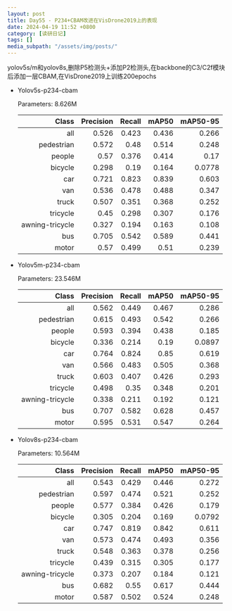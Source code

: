 ```yaml
---
layout: post
title: Day55 - P234+CBAM改进在VisDrone2019上的表现
date: 2024-04-19 11:52 +0800
category: [读研日记]
tags: []
media_subpath: "/assets/img/posts/"
---
```


yolov5s/m和yolov8s,删除P5检测头+添加P2检测头,在backbone的C3/C2f模块后添加一层CBAM,在VisDrone2019上训练200epochs

- Yolov5s-p234-cbam

    Parameters: 8.626M

    |                Class| Precision|    Recall|     mAP50|  mAP50-95|
    |                 ---:|      ---:|      ---:|      ---:|      ---:|
    |                  all|     0.526|     0.423|     0.436|     0.266|
    |           pedestrian|     0.572|      0.48|     0.514|     0.248|
    |               people|      0.57|     0.376|     0.414|      0.17|
    |              bicycle|     0.298|      0.19|     0.164|    0.0778|
    |                  car|     0.721|     0.823|     0.839|     0.603|
    |                  van|     0.536|     0.478|     0.488|     0.347|
    |                truck|     0.507|     0.351|     0.368|     0.252|
    |             tricycle|      0.45|     0.298|     0.307|     0.176|
    |      awning-tricycle|     0.327|     0.194|     0.163|     0.108|
    |                  bus|     0.705|     0.542|     0.589|     0.441|
    |                motor|      0.57|     0.499|      0.51|     0.239|

- Yolov5m-p234-cbam

    Parameters: 23.546M

    |                Class| Precision|    Recall|     mAP50|  mAP50-95|
    |                 ---:|      ---:|      ---:|      ---:|      ---:|
    |                  all|     0.562|     0.449|     0.467|     0.286|
    |           pedestrian|     0.615|     0.493|     0.542|     0.266|
    |               people|     0.593|     0.394|     0.438|     0.185|
    |              bicycle|     0.336|     0.214|      0.19|    0.0897|
    |                  car|     0.764|     0.824|      0.85|     0.619|
    |                  van|     0.566|     0.483|     0.505|     0.368|
    |                truck|     0.603|     0.407|     0.426|     0.293|
    |             tricycle|     0.498|      0.35|     0.348|     0.201|
    |      awning-tricycle|     0.338|     0.211|     0.192|     0.121|
    |                  bus|     0.707|     0.582|     0.628|     0.457|
    |                motor|     0.595|     0.531|     0.547|     0.264|

- Yolov8s-p234-cbam

    Parameters: 10.564M

    |                Class| Precision|    Recall|     mAP50|  mAP50-95|
    |                 ---:|      ---:|      ---:|      ---:|      ---:|
    |                  all|     0.543|     0.429|     0.446|     0.272|
    |           pedestrian|     0.597|     0.474|     0.521|     0.252|
    |               people|     0.577|     0.384|     0.426|     0.179|
    |              bicycle|     0.305|     0.204|     0.169|    0.0792|
    |                  car|     0.747|     0.819|     0.842|     0.611|
    |                  van|     0.573|     0.474|     0.493|     0.356|
    |                truck|     0.548|     0.363|     0.378|     0.256|
    |             tricycle|     0.439|     0.315|     0.305|     0.177|
    |      awning-tricycle|     0.373|     0.207|     0.184|     0.121|
    |                  bus|     0.682|      0.55|     0.617|     0.444|
    |                motor|     0.587|     0.502|     0.524|     0.248|